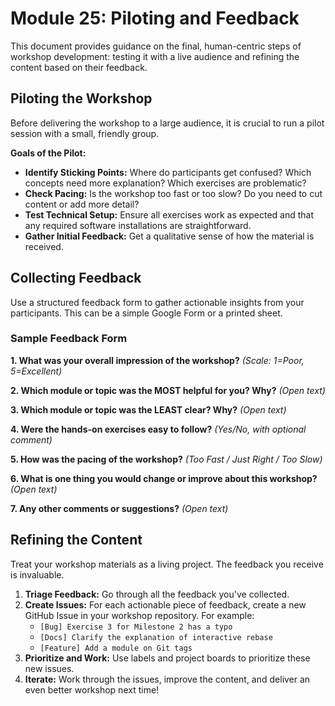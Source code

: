 # Module 25: Piloting and Feedback

This document provides guidance on the final, human-centric steps of workshop development: testing it with a live audience and refining the content based on their feedback.

## Piloting the Workshop

Before delivering the workshop to a large audience, it is crucial to run a pilot session with a small, friendly group.

**Goals of the Pilot:**
- **Identify Sticking Points:** Where do participants get confused? Which concepts need more explanation? Which exercises are problematic?
- **Check Pacing:** Is the workshop too fast or too slow? Do you need to cut content or add more detail?
- **Test Technical Setup:** Ensure all exercises work as expected and that any required software installations are straightforward.
- **Gather Initial Feedback:** Get a qualitative sense of how the material is received.

## Collecting Feedback

Use a structured feedback form to gather actionable insights from your participants. This can be a simple Google Form or a printed sheet.

### Sample Feedback Form

**1. What was your overall impression of the workshop?**
   *(Scale: 1=Poor, 5=Excellent)*

**2. Which module or topic was the MOST helpful for you? Why?**
   *(Open text)*

**3. Which module or topic was the LEAST clear? Why?**
   *(Open text)*

**4. Were the hands-on exercises easy to follow?**
   *(Yes/No, with optional comment)*

**5. How was the pacing of the workshop?**
   *(Too Fast / Just Right / Too Slow)*

**6. What is one thing you would change or improve about this workshop?**
   *(Open text)*

**7. Any other comments or suggestions?**
   *(Open text)*

## Refining the Content

Treat your workshop materials as a living project. The feedback you receive is invaluable.

1.  **Triage Feedback:** Go through all the feedback you've collected.
2.  **Create Issues:** For each actionable piece of feedback, create a new GitHub Issue in your workshop repository. For example:
    - `[Bug] Exercise 3 for Milestone 2 has a typo`
    - `[Docs] Clarify the explanation of interactive rebase`
    - `[Feature] Add a module on Git tags`
3.  **Prioritize and Work:** Use labels and project boards to prioritize these new issues.
4.  **Iterate:** Work through the issues, improve the content, and deliver an even better workshop next time!
